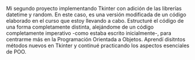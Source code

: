 Mi segundo proyecto implementando Tkinter con adición de las librerías datetime y random. En este caso, es una versión modificada de un código elaborado en el curso que estoy llevando a cabo.
Estructuré el código de una forma completamente distinta, alejándome de un código completamente imperativo -como estaba escrito inicialmente-, para centrarme más en la Programación Orientada a Objetos. Aprendí disitntos métodos nuevos en Tkinter y continué practicando los aspectos esenciales de POO.
